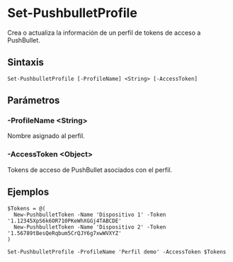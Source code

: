 # Set-PushbulletProfile

Crea o actualiza la información de un perfil de tokens de acceso a PushBullet.

## Sintaxis

```
Set-PushbulletProfile [-ProfileName] <String> [-AccessToken]
```

## Parámetros

### -ProfileName \<String\>

Nombre asignado al perfil.

### -AccessToken \<Object\>

Tokens de acceso de PushBullet asociados con el perfil.

## Ejemplos
```
$Tokens = @(
  New-PushbulletToken -Name 'Dispositivo 1' -Token '1.12345XpS6k6OR710PKeWhXGGj4TABCDE'
  New-PushbulletToken -Name 'Dispositivo 2' -Token '1.56789tBesQeRqbum5CrQJY6g7xwWVXYZ'
)

Set-PushbulletProfile -ProfileName 'Perfil demo' -AccessToken $Tokens
```
